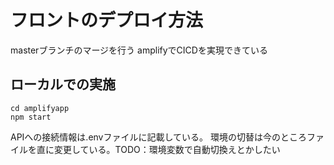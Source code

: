 # フロントのデプロイ方法

masterブランチのマージを行う
amplifyでCICDを実現できている

## ローカルでの実施

```
cd amplifyapp
npm start
```

APIへの接続情報は.envファイルに記載している。
環境の切替は今のところファイルを直に変更している。TODO：環境変数で自動切換えとかしたい

